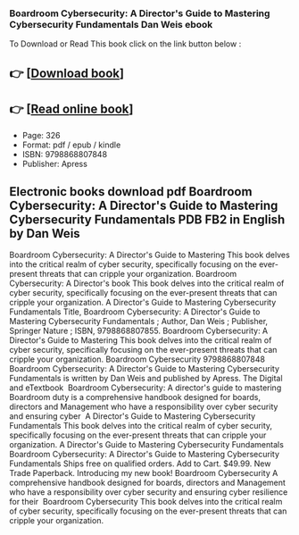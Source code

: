 ### Boardroom Cybersecurity: A Director's Guide to Mastering Cybersecurity Fundamentals Dan Weis ebook

To Download or Read This book click on the link button below :

## 👉  [**[Download book](http://ebooksharez.info/download.php?group=book&from=github.com&id=721508&lnk=1081 "Download book")**]

## 👉  [**[Read online book](http://ebooksharez.info/download.php?group=book&from=github.com&id=721508&lnk=1081 "Read online book")**]


* Page: 326
* Format: pdf / epub / kindle
* ISBN: 9798868807848
* Publisher: Apress



## Electronic books download pdf Boardroom Cybersecurity: A Director's Guide to Mastering Cybersecurity Fundamentals PDB FB2 in English by Dan Weis



 Boardroom Cybersecurity: A Director&#039;s Guide to Mastering This book delves into the critical realm of cyber security, specifically focusing on the ever-present threats that can cripple your organization.
 Boardroom Cybersecurity: A Director&#039;s book This book delves into the critical realm of cyber security, specifically focusing on the ever-present threats that can cripple your organization.
 A Director&#039;s Guide to Mastering Cybersecurity Fundamentals Title, Boardroom Cybersecurity: A Director&#039;s Guide to Mastering Cybersecurity Fundamentals ; Author, Dan Weis ; Publisher, Springer Nature ; ISBN, 9798868807855.
 Boardroom Cybersecurity: A Director&#039;s Guide to Mastering This book delves into the critical realm of cyber security, specifically focusing on the ever-present threats that can cripple your organization.
 Boardroom Cybersecurity 9798868807848 Boardroom Cybersecurity: A Director&#039;s Guide to Mastering Cybersecurity Fundamentals is written by Dan Weis and published by Apress. The Digital and eTextbook 
 Boardroom Cybersecurity: A director&#039;s guide to mastering Boardroom duty is a comprehensive handbook designed for boards, directors and Management who have a responsibility over cyber security and ensuring cyber 
 A Director&#039;s Guide to Mastering Cybersecurity Fundamentals This book delves into the critical realm of cyber security, specifically focusing on the ever-present threats that can cripple your organization.
 A Director&#039;s Guide to Mastering Cybersecurity Fundamentals Boardroom Cybersecurity: A Director&#039;s Guide to Mastering Cybersecurity Fundamentals Ships free on qualified orders. Add to Cart. $49.99. New Trade Paperback.
 Introducing my new book! Boardroom Cybersecurity A comprehensive handbook designed for boards, directors and Management who have a responsibility over cyber security and ensuring cyber resilience for their 
 Boardroom Cybersecurity This book delves into the critical realm of cyber security, specifically focusing on the ever-present threats that can cripple your organization.






